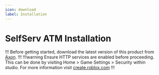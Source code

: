 ```yaml
---
icon: download
label: Installation
---
```

# SelfServ ATM Installation

!!!
Before getting started, download the latest version of this product from [Axon](https://axon.whitehill.group).
!!!
!!!warning
Ensure HTTP services are enabled before proceeding. 
This can be done by visiting Home > Game Settings > Security within studio. 
For more information visit [create.roblox.com](https://create.roblox.com/docs/studio/game-settings#security)
!!!
